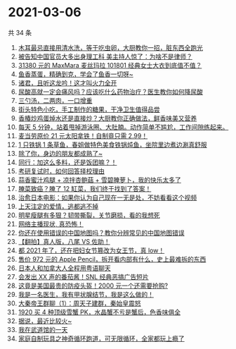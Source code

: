 # 2021-03-06

共 34 条

<!-- BEGIN ZHIHUVIDEO -->
<!-- 最后更新时间 Sat Mar 06 2021 23:15:09 GMT+0800 (China Standard Time) -->
1. [木耳最忌直接用清水洗，等于吃虫卵，大厨教你一招，脏东西全跑光](https://www.zhihu.com/zvideo/1351457193083015168)
1. [被告知中国官员大多出身理工科 美主持人惊了：为啥不是律师？](https://www.zhihu.com/zvideo/1351453692508532736)
1. [31380 元的 MaxMara 麦丝玛拉 101801 经典女士大衣到底值不值？](https://www.zhihu.com/zvideo/1351486140491460609)
1. [鱼香蒸蛋，精确到克，学会了鱼香一切呀~](https://www.zhihu.com/zvideo/1351586255688310785)
1. [诸君，且听这龙吟！这才叫火力全开](https://www.zhihu.com/zvideo/1351260728062570496)
1. [尿酸高就一定会痛风吗？应该吃什么药物治疗？医生教你如何降尿酸](https://www.zhihu.com/zvideo/1351252837557596160)
1. [三勺汤，二两肉，一口增重](https://www.zhihu.com/zvideo/1351505879020335104)
1. [街头特色小吃，手工制作的糖果，干净卫生值得品尝](https://www.zhihu.com/zvideo/1350823434751004672)
1. [香椿炒鸡蛋焯水还是直接炒？大厨教你正确做法，鲜香味美又营养](https://www.zhihu.com/zvideo/1351471889143967744)
1. [每天 5 分钟，站着甩掉游泳圈、大肚腩。动作简单不尴尬，工作间隙练起来。](https://www.zhihu.com/zvideo/1351505674615148544)
1. [麦当劳原价 21 元太阳拿铁！自制竟只需 2.99！](https://www.zhihu.com/zvideo/1351554267971563520)
1. [1 只铁锅 1 条草鱼，春姐做特色美食铁锅炖鱼，坐院里边煮边涮真舒服](https://www.zhihu.com/zvideo/1351472732572360704)
1. [除了你，身边的朋友都成熟了~](https://www.zhihu.com/zvideo/1350453075287613440)
1. [同行：加这么多料，还是饭团嘛？！](https://www.zhihu.com/zvideo/1351517548047912960)
1. [考研复试时，如何回答择校理由](https://www.zhihu.com/zvideo/1351095687073902592)
1. [蒜香蜜汁鸡腿 + 凉拌杏鲍菇 + 雪碧腌萝卜，我的快乐太多了](https://www.zhihu.com/zvideo/1351270742818942976)
1. [腌菜致癌？腌了 12 缸菜，我们终于找到了答案！](https://www.zhihu.com/zvideo/1351236378857062400)
1. [治愈日本电影：如果你认为自己现在一无是处，不妨看看这个视频](https://www.zhihu.com/zvideo/1349654524399910912)
1. [上天注定的爱情，逃都逃不掉](https://www.zhihu.com/zvideo/1351273398996246528)
1. [明星瘦腿有多狠？韧带撕裂，关节磨损，看的我想死](https://www.zhihu.com/zvideo/1351247888161374208)
1. [网络主播现状, 真恐怖！](https://www.zhihu.com/zvideo/1351207284442427393)
1. [你还在使用错误的中国地图吗？教你分辨常见的中国地图错误](https://www.zhihu.com/zvideo/1351142263339331585)
1. [【翻拍】真人版，八尾 VS 佐助！](https://www.zhihu.com/zvideo/1351230685877899264)
1. [都 2021 年了，还在把妇女节篡改为女王节，真 low！](https://www.zhihu.com/zvideo/1351229849902731264)
1. [售价 972 元的 Apple Pencil，拆开看内部有什么，史上最难拆的东西](https://www.zhihu.com/zvideo/1351225902379077632)
1. [日本人和加拿大人全程用粤语聊天](https://www.zhihu.com/zvideo/1351248504359161856)
1. [会发出 XX 声的番茄酱！SNL 经典恶搞广告短片](https://www.zhihu.com/zvideo/1350065491734659072)
1. [这竟是美国最贵的防疫头盔！2000 元一个还需要抢购?](https://www.zhihu.com/zvideo/1351126631180779520)
1. [我是一名医生，我有甲状腺结节，我是这么做的！](https://www.zhihu.com/zvideo/1350867017621188608)
1. [大秦帝王群聊（1）：周天子建群，秦始皇震怒](https://www.zhihu.com/zvideo/1351193998250475520)
1. [1920 买 4 种顶级雪蟹 PK，水晶蟹不亏是蟹后，色香味俱全](https://www.zhihu.com/zvideo/1350616764192088064)
1. [据说，最近比较火~](https://www.zhihu.com/zvideo/1351230392721182720)
1. [我在武道馆的一天](https://www.zhihu.com/zvideo/1351168878450524160)
1. [家庭自制玩具之神奇循环跑道，可无限循环，全家都玩上瘾了](https://www.zhihu.com/zvideo/1350817429715722240)
<!-- END ZHIHUVIDEO -->

